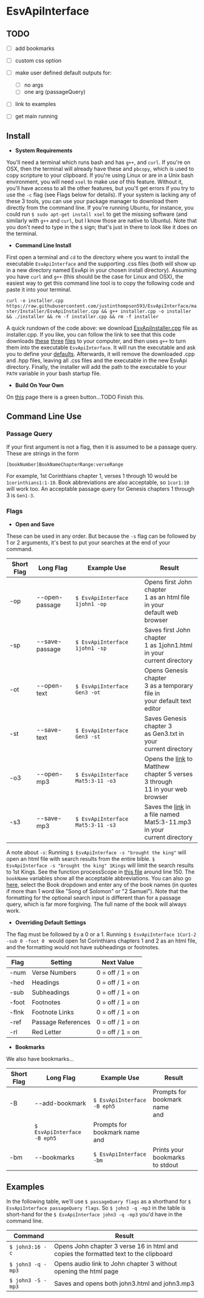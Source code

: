 # EsvApiInterface

## TODO

- [ ] add bookmarks
- [ ] custom css option
- [ ] make user defined default outputs for:
	- [ ] no args
	- [ ] one arg (passageQuery)
- [ ] link to examples
- [ ] get main running


## Install 

* **System Requirements**

You'll need a terminal which runs bash and has `g++`, and `curl`. If you're on OSX, then the terminal will already have these and `pbcopy`, which is used to copy scripture to your clipboard. If you're using Linux or are in a Unix bash environment, you will need `xsel` to make use of this feature. Without it, you'll have access to all the other features, but you'll get errors if you try to use the `-c` flag (see Flags below for details). If your system is lacking any of these 3 tools, you can use your package manager to download them directly from the command line. If you're running Ubuntu, for instance, you could run `$ sudo apt-get install xsel` to get the missing software (and similarly with `g++` and `curl`, but I know those are native to Ubuntu). Note that you don't need to type in the `$` sign; that's just in there to look like it does on the terminal.

* **Command Line Install**

First open a terminal and `cd` to the directory where you want to install the executable `EsvApiInterface` and the supporting .css files (both will show up in a new directory named EsvApi in your chosen install directory).  Assuming you have `curl` and `g++` (this should be the case for Linux and OSX), the easiest way to get this command line tool is to copy the following code and paste it into your terminal. 

`
curl -o installer.cpp https://raw.githubusercontent.com/justinthompson593/EsvApiInterface/master/Installer/EsvApiInstaller.cpp && g++ installer.cpp -o installer && ./installer && rm -f installer.cpp && rm -f installer
`

A quick rundown of the code above: we download [EsvApiInstaller.cpp](https://github.com/justinthompson593/EsvApiInterface/blob/master/Installer/EsvApiInstaller.cpp) file as installer.cpp. If you like, you can follow the link to see that this code downloads [these](https://github.com/justinthompson593/EsvApiInterface/blob/master/EsvApiInterface/main.cpp) [three](https://github.com/justinthompson593/EsvApiInterface/blob/master/EsvApiInterface/EsvApiInterface.cpp) [files](https://github.com/justinthompson593/EsvApiInterface/blob/master/EsvApiInterface/EsvApiInterface.hpp) to your computer, and then uses `g++` to turn them into the executable `EsvApiInterface`. It will run the executable and ask you to define your [defaults](). Afterwards, it will remove the downloaded .cpp and .hpp files, leaving all .css files and the executable in the new EsvApi directory. Finally, the installer will add the path to the executable to your `PATH` variable in your bash startup file. 

* **Build On Your Own**

On [this](https://github.com/justinthompson593/EsvApiInterface) page there is a green button...TODO Finish this. 

## Command Line Use

### Passage Query

If your first argument is not a flag, then it is assumed to be a passage query. These are strings in the form

`
[bookNumber]BookNameChapterRange:verseRange
`

For example, 1st Corinthians chapter 1, verses 1 through 10 would be `1corinthians1:1-10`. Book abbreviations are also acceptable, so `1cor1:10` will work too. An acceptable passage query for Genesis chapters 1 through 3 is `Gen1-3`.  


### Flags

* **Open and Save** 

These can be used in any order. But because the `-s` flag can be followed by 1 or 2 arguments, it's best to put your searches at the end of your command.  

Short Flag | Long Flag | Example Use | Result 
---------- | --------- | ----------- | ------
-op | --open-passage | `$ EsvApiInterface 1john1 -op` | Opens first John chapter </br>1 as an html file in your </br>default web browser
-sp | --save-passage | `$ EsvApiInterface 1john1 -sp` | Saves first John chapter </br>1 as 1john1.html in your </br>current directory
-ot | --open-text | `$ EsvApiInterface Gen3 -ot` | Opens Genesis chapter </br>3 as a temporary file in </br>your default text editor
-st | --save-text | `$ EsvApiInterface Gen3 -st` | Saves Genesis chapter 3 </br>as Gen3.txt in your </br>current directory
-o3 | --open-mp3 | `$ EsvApiInterface Mat5:3-11 -o3` | Opens the [link](https://audio.esv.org/hw/40005003-40005011.mp3) to Matthew </br>chapter 5 verses 3 through </br>11  in your web browser
-s3 | --save-mp3 | `$ EsvApiInterface Mat5:3-11 -s3` | Saves the [link](https://audio.esv.org/hw/40005003-40005011.mp3) in a file named </br>Mat5:3-11.mp3 in your </br>current directory
 


<!--Flag | Function | Notes-->
<!------ | -------- | ------->
<!---q | Quiets default openPassage as html | Unnecessary to use if 1st arg is a flag-->
<!---c | Copies passage as text to clipboard | Available for OSX, Unix, and Linux-->
<!---rand | Opens random verse as html | Returns the daily verse if not followed by a number. Otherwise, the following number is used as a random generator seed. -rnd works too.-->
<!---s | Searches for string | Must be followed by a search query in quotes. If followed by a Book Name, the search scope will be limited to that book.-->
<!---S | Saves all selected output formats |  -->
<!---txt | Selects text  output | Does not work with -rand-->
<!---mp3 | Selects mp3  output| Does not work with -rand-->

A note about `-s`: Running `$ EsvApiInterface -s "brought the king"` will open an html file with search results from the entire bible. `$ EsvApiInterface -s "brought the king" 1Kings` will limit the search results to 1st Kings. See the function processScope in [this file](https://github.com/justinthompson593/EsvApiInterface/blob/master/EsvApiInterface/EsvApiInterface.cpp) around line 150. The `bookName` variables show all the acceptable abbreviations. You can also go [here](https://www.esv.org/search/?q=advanced), select the Book dropdown and enter any of the book names (in quotes if more than 1 word like "Song of Solomon" or "2 Samuel"). Note that the formatting for the optional search input is different than for a passage query, which is far more forgiving. The full name of the book will always work. 

* **Overriding Default Settings** 

The flag must be followed by a 0 or a 1. Running `$ EsvApiInterface 1Cor1-2 -sub 0 -foot 0 ` would open 1st Corinthians chapters 1 and 2 as an html file, and the formatting would not have subheadings or footnotes.

Flag | Setting | Next Value
---- | -------- | -----
-num | Verse Numbers | 0 = off / 1 = on
-hed | Headings | 0 = off / 1 = on
-sub | Subheadings | 0 = off / 1 = on
-foot | Footnotes | 0 = off / 1 = on  
-flnk | Footnote Links | 0 = off / 1 = on
-ref | Passage References | 0 = off / 1 = on
-rl | Red Letter | 0 = off / 1 = on

* **Bookmarks**

We also have bookmarks...

Short Flag | Long Flag | Example Use | Result 
---------- | --------- | ----------- | ------
-B | --add-bookmark | `$ EsvApiInterface -B eph5` | Prompts for bookmark name</br>and
 | | `$ EsvApiInterface -B eph5` | Prompts for bookmark name</br>and
-bm | --bookmarks | `$ EsvApiInterface -bm` | Prints your bookmarks </br>to stdout

## Examples 

In the following table, we'll use `$ passageQuery flags` as a shorthand for `$ EsvApiInterface passageQuery flags`. So `$ john3 -q -mp3` in the table is short-hand for the `$ EsvApiInterface john3 -q -mp3` you'd have in the command line.

Command | Result
------- | ------
`$ john3:16 -c` | Opens John chapter 3 verse 16 in html and copies the formatted text to the clipboard
`$ john3 -q -mp3` | Opens audio link to John chapter 3 without opening the html page
`$ john3 -S -mp3` | Saves and opens both john3.html and john3.mp3
